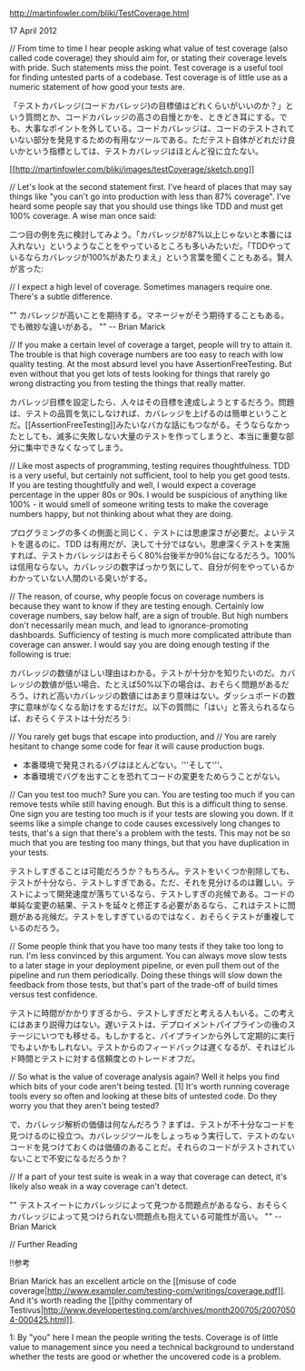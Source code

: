 http://martinfowler.com/bliki/TestCoverage.html

17 April 2012

// From time to time I hear people asking what value of test coverage (also called code coverage) they should aim for, or stating their coverage levels with pride. Such statements miss the point. Test coverage is a useful tool for finding untested parts of a codebase. Test coverage is of little use as a numeric statement of how good your tests are.

「テストカバレッジ(コードカバレッジ)の目標値はどれくらいがいいのか？」という質問とか、コードカバレッジの高さの自慢とかを、ときどき耳にする。でも、大事なポイントを外している。コードカバレッジは、コードのテストされていない部分を発見するための有用なツールである。ただテスト自体がどれだけ良いかという指標としては、テストカバレッジはほとんど役に立たない。

[[http://martinfowler.com/bliki/images/testCoverage/sketch.png]]

// Let's look at the second statement first. I've heard of places that may say things like "you can't go into production with less than 87% coverage". I've heard some people say that you should use things like TDD and must get 100% coverage. A wise man once said:

二つ目の例を先に検討してみよう。「カバレッジが87%以上じゃないと本番には入れない」というようなことをやっているところも多いみたいだ。「TDDやっているならカバレッジが100%があたりまえ」という言葉を聞くこともある。賢人が言った:

// I expect a high level of coverage. Sometimes managers require one. There's a subtle difference.

"" カバレッジが高いことを期待する。マネージャがそう期待することもある。でも微妙な違いがある。
"" -- Brian Marick

// If you make a certain level of coverage a target, people will try to attain it. The trouble is that high coverage numbers are too easy to reach with low quality testing. At the most absurd level you have AssertionFreeTesting. But even without that you get lots of tests looking for things that rarely go wrong distracting you from testing the things that really matter.

カバレッジ目標を設定したら、人々はその目標を達成しようとするだろう。問題は、テストの品質を気にしなければ、カバレッジを上げるのは簡単ということだ。[[AssertionFreeTesting]]みたいなバカな話にもつながる。そうならなかったとしても、滅多に失敗しない大量のテストを作ってしまうと、本当に重要な部分に集中できなくなってしまう。

// Like most aspects of programming, testing requires thoughtfulness. TDD is a very useful, but certainly not sufficient, tool to help you get good tests. If you are testing thoughtfully and well, I would expect a coverage percentage in the upper 80s or 90s. I would be suspicious of anything like 100% - it would smell of someone writing tests to make the coverage numbers happy, but not thinking about what they are doing.

プログラミングの多くの側面と同じく、テストには思慮深さが必要だ。よいテストを選るのに、TDD は有用だが、決して十分ではない。思慮深くテストを実施すれば、テストカバレッジはおそらく80%台後半か90%台になるだろう。100%は信用ならない。カバレッジの数字ばっかり気にして、自分が何をやっているかわかっていない人間のいる臭いがする。

// The reason, of course, why people focus on coverage numbers is because they want to know if they are testing enough. Certainly low coverage numbers, say below half, are a sign of trouble. But high numbers don't necessarily mean much, and lead to ignorance-promoting dashboards. Sufficiency of testing is much more complicated attribute than coverage can answer. I would say you are doing enough testing if the following is true:

カバレッジの数値がほしい理由はわかる。テストが十分かを知りたいのだ。カバレッジの数値が低い場合、たとえば50%以下の場合は、おそらく問題があるだろう。けれど高いカバレッジの数値にはあまり意味はない。ダッシュボードの数字に意味がなくなる助けをするだけだ。以下の質問に「はい」と答えられるならば、おそらくテストは十分だろう:

// You rarely get bugs that escape into production, and
// You are rarely hesitant to change some code for fear it will cause production bugs.

* 本番環境で発見されるバグはほとんどない。'''そして'''、
* 本番環境でバグを出すことを恐れてコードの変更をためらうことがない。

// Can you test too much? Sure you can. You are testing too much if you can remove tests while still having enough. But this is a difficult thing to sense. One sign you are testing too much is if your tests are slowing you down. If it seems like a simple change to code causes excessively long changes to tests, that's a sign that there's a problem with the tests. This may not be so much that you are testing too many things, but that you have duplication in your tests.

テストしすぎることは可能だろうか？もちろん。テストをいくつか削除しても、テストが十分なら、テストしすぎである。ただ、それを見分けるのは難しい。テストによって開発速度が落ちているなら、テストしすぎの兆候である。コードの単純な変更の結果、テストを延々と修正する必要があるなら、これはテストに問題がある兆候だ。テストをしすぎているのではなく、おそらくテストが重複しているのだろう。

// Some people think that you have too many tests if they take too long to run. I'm less convinced by this argument. You can always move slow tests to a later stage in your deployment pipeline, or even pull them out of the pipeline and run them periodically. Doing these things will slow down the feedback from those tests, but that's part of the trade-off of build times versus test confidence.

テストに時間がかかりすぎるから、テストしすぎだと考える人もいる。この考えにはあまり説得力はない。遅いテストは、デプロイメントパイプラインの後のステージにいつでも移せる。もしかすると、パイプラインから外して定期的に実行でもよいかもしれない。テストからのフィードバックは遅くなるが、それはビルド時間とテストに対する信頼度とのトレードオフだ。

// So what is the value of coverage analysis again? Well it helps you find which bits of your code aren't being tested. [1] It's worth running coverage tools every so often and looking at these bits of untested code. Do they worry you that they aren't being tested?

で、カバレッジ解析の価値は何なんだろう？まずは、テストが不十分なコードを見つけるのに役立つ。カバレッジツールをしょっちゅう実行して、テストのないコードを見つけておくのは価値のあることだ。それらのコードがテストされていないことで不安になるだろうか？

// If a part of your test suite is weak in a way that coverage can detect, it's likely also weak in a way coverage can't detect.

"" テストスイートにカバレッジによって見つかる問題点があるなら、おそらくカバレッジによって見つけられない問題点も抱えている可能性が高い。
"" -- Brian Marick

// Further Reading

!!参考

Brian Marick has an excellent article on the [[misuse of code coverage|http://www.exampler.com/testing-com/writings/coverage.pdf]]. And it's worth reading the [[pithy commentary of Testivus|http://www.developertesting.com/archives/month200705/20070504-000425.html]].

1: By "you" here I mean the people writing the tests. Coverage is of little value to management since you need a technical background to understand whether the tests are good or whether the uncovered code is a problem.
